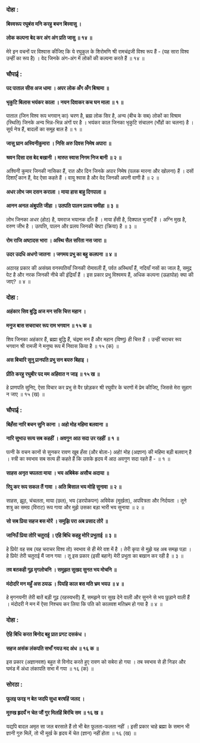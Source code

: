 ### दोहा :

#### बिस्वरूप रघुबंस मनि करहु बचन बिस्वासु ।
#### लोक कल्पना बेद कर अंग अंग प्रति जासु ॥ १४ ॥

मेरे इन वचनों पर विश्वास कीजिए कि ये रघुकुल के शिरोमणि श्री रामचंद्रजी विश्व रूप हैं - (यह सारा विश्व उन्हीं का रूप है) । वेद जिनके अंग-अंग में लोकों की कल्पना करते हैं ॥ १४ ॥

### चौपाई :

#### पद पाताल सीस अज धामा । अपर लोक अँग अँग बिश्रामा ॥
#### भृकुटि बिलास भयंकर काला । नयन दिवाकर कच घन माला ॥ १ ॥

पाताल (जिन विश्व रूप भगवान् का) चरण है, ब्रह्म लोक सिर है, अन्य (बीच के सब) लोकों का विश्राम (स्थिति) जिनके अन्य भिन्न-भिन्न अंगों पर है । भयंकर काल जिनका भृकुटि संचालन (भौंहों का चलना) है । सूर्य नेत्र हैं, बादलों का समूह बाल है ॥ १ ॥

#### जासु घ्रान अस्विनीकुमारा । निसि अरु दिवस निमेष अपारा ॥
#### श्रवन दिसा दस बेद बखानी । मारुत स्वास निगम निज बानी ॥ २ ॥

अश्विनी कुमार जिनकी नासिका हैं, रात और दिन जिनके अपार निमेष (पलक मारना और खोलना) हैं । दसों दिशाएँ कान हैं, वेद ऐसा कहते हैं । वायु श्वास है और वेद जिनकी अपनी वाणी है ॥ २ ॥

#### अधर लोभ जम दसन कराला । माया हास बाहु दिगपाला ॥
#### आनन अनल अंबुपति जीहा । उतपति पालन प्रलय समीहा ॥ ३ ॥

लोभ जिनका अधर (होठ) है, यमराज भयानक दाँत हैं । माया हँसी है, दिक्पाल भुजाएँ हैं । अग्नि मुख है, वरुण जीभ है । उत्पत्ति, पालन और प्रलय जिनकी चेष्टा (क्रिया) है ॥ ३ ॥

#### रोम राजि अष्टादस भारा । अस्थि सैल सरिता नस जारा ॥
#### उदर उदधि अधगो जातना । जगमय प्रभु का बहु कलपना ॥ ४ ॥

अठारह प्रकार की असंख्य वनस्पतियाँ जिनकी रोमावली हैं, पर्वत अस्थियाँ हैं, नदियाँ नसों का जाल है, समुद्र पेट है और नरक जिनकी नीचे की इंद्रियाँ हैं । इस प्रकार प्रभु विश्वमय हैं, अधिक कल्पना (ऊहापोह) क्या की जाए? ॥ ४ ॥

### दोहा :

#### अहंकार सिव बुद्धि अज मन ससि चित्त महान ।
#### मनुज बास सचराचर रूप राम भगवान ॥ १५ क ॥

शिव जिनका अहंकार हैं, ब्रह्मा बुद्धि हैं, चंद्रमा मन हैं और महान (विष्णु) ही चित्त हैं । उन्हीं चराचर रूप भगवान श्री रामजी ने मनुष्य रूप में निवास किया है ॥ १५ (क) ॥

#### अस बिचारि सुनु प्रानपति प्रभु सन बयरु बिहाइ ।
#### प्रीति करहु रघुबीर पद मम अहिवात न जाइ ॥ १५ ख ॥

हे प्राणपति सुनिए, ऐसा विचार कर प्रभु से वैर छोड़कर श्री रघुवीर के चरणों में प्रेम कीजिए, जिससे मेरा सुहाग न जाए ॥ १५ (ख) ॥

### चौपाई :

#### बिहँसा नारि बचन सुनि काना । अहो मोह महिमा बलवाना ॥
#### नारि सुभाउ सत्य सब कहहीं । अवगुन आठ सदा उर रहहीं ॥ १ ॥

पत्नी के वचन कानों से सुनकर रावण खूब हँसा (और बोला-) अहो! मोह (अज्ञान) की महिमा बड़ी बलवान् है । स्त्री का स्वभाव सब सत्य ही कहते हैं कि उसके हृदय में आठ अवगुण सदा रहते हैं - ॥ १ ॥

#### साहस अनृत चपलता माया । भय अबिबेक असौच अदाया ॥
#### रिपु कर रूप सकल तैं गावा । अति बिसाल भय मोहि सुनावा ॥ २ ॥

साहस, झूठ, चंचलता, माया (छल), भय (डरपोकपन) अविवेक (मूर्खता), अपवित्रता और निर्दयता । तूने शत्रु का समग्र (विराट) रूप गाया और मुझे उसका बड़ा भारी भय सुनाया ॥ २ ॥

#### सो सब प्रिया सहज बस मोरें । समुझि परा अब प्रसाद तोरें ॥
#### जानिउँ प्रिया तोरि चतुराई । एहि बिधि कहहु मोरि प्रभुताई ॥ ३ ॥

हे प्रिये! वह सब (यह चराचर विश्व तो) स्वभाव से ही मेरे वश में है । तेरी कृपा से मुझे यह अब समझ पड़ा । हे प्रिये! तेरी चतुराई मैं जान गया । तू इस प्रकार (इसी बहाने) मेरी प्रभुता का बखान कर रही है ॥ ३ ॥

#### तव बतकही गूढ़ मृगलोचनि । समुझत सुखद सुनत भय मोचनि ॥
#### मंदोदरि मन महुँ अस ठयऊ । पियहि काल बस मति भ्रम भयउ ॥ ४ ॥

हे मृगनयनी! तेरी बातें बड़ी गूढ़ (रहस्यभरी) हैं, समझने पर सुख देने वाली और सुनने से भय छुड़ाने वाली हैं । मंदोदरी ने मन में ऐसा निश्चय कर लिया कि पति को कालवश मतिभ्रम हो गया है ॥ ४ ॥

### दोहा :

#### ऐहि बिधि करत बिनोद बहु प्रात प्रगट दसकंध ।
#### सहज असंक लंकपति सभाँ गयउ मद अंध ॥ १६ क ॥

इस प्रकार (अज्ञानवश) बहुत से विनोद करते हुए रावण को सबेरा हो गया । तब स्वभाव से ही निडर और घमंड में अंधा लंकापति सभा में गया ॥ १६ (क) ॥

### सोरठा :

#### फूलइ फरइ न बेत जदपि सुधा बरषहिं जलद ।
#### मूरुख हृदयँ न चेत जौं गुर मिलहिं बिरंचि सम ॥ १६ ख ॥

यद्यपि बादल अमृत सा जल बरसाते हैं तो भी बेत फूलता-फलता नहीं । इसी प्रकार चाहे ब्रह्मा के समान भी ज्ञानी गुरु मिलें, तो भी मूर्ख के हृदय में चेत (ज्ञान) नहीं होता ॥ १६ (ख) ॥